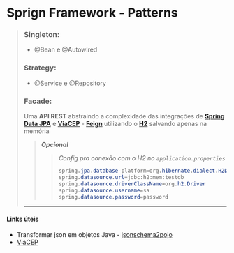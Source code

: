 # Sprign Framework - Patterns

>### Singleton:
>    - @Bean e @Autowired
>### Strategy:
>    - @Service e @Repository
>### Facade:
> Uma **API REST** abstraindo a complexidade das integrações  de [**Spring Data JPA**]() e [**ViaCEP**]() - [**Feign**]() utilizando o [**H2**]() salvando apenas na memória
>> ***Opcional***
>>> *Config pra conexão com o H2 no ``application.properties``*
>>> ```java
>>> spring.jpa.database-platform=org.hibernate.dialect.H2Dialect
>>> spring.datasource.url=jdbc:h2:mem:testdb
>>> spring.datasource.driverClassName=org.h2.Driver
>>> spring.datasource.username=sa
>>> spring.datasource.password=password
>>> ```
> ---
#### Links úteis
- Transformar json em objetos Java - [jsonschema2pojo](https://www.jsonschema2pojo.org)
- [ViaCEP](https://viacep.com.br)